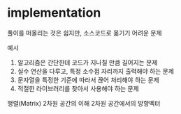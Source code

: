 # implementation

풀이를 떠올리는 것은 쉽지만, 소스코드로 옮기기 어려운 문제

예시

1. 알고리즘은 간단한데 코드가 지나칠 만큼 길어지는 문제
2. 실수 연산을 다루고, 특정 소수점 자리까지 출력해야 하는 문제
3. 문자열을 특정한 기준에 따라서 끊어 처리해야 하는 문제
4. 적절한 라이브러리를 찾아서 사용해야 하는 문제

행렬(Matrix)
    2차원 공간의 이해
    2차원 공간에서의 방향벡터
